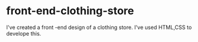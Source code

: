 # front-end-clothing-store
I've created a front -end design of a clothing store. I've used HTML,CSS to develope this.
